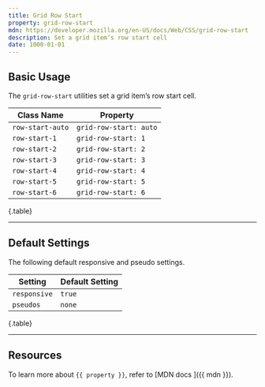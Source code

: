 ```yaml
---
title: Grid Row Start
property: grid-row-start
mdn: https://developer.mozilla.org/en-US/docs/Web/CSS/grid-row-start
description: Set a grid item’s row start cell
date: 1000-01-01
---
```


## Basic Usage

The `grid-row-start` utilities set a grid item’s row start cell.

| Class Name       | Property               |
| ---------------- | ---------------------- |
| `row-start-auto` | `grid-row-start: auto` |
| `row-start-1`    | `grid-row-start: 1`    |
| `row-start-2`    | `grid-row-start: 2`    |
| `row-start-3`    | `grid-row-start: 3`    |
| `row-start-4`    | `grid-row-start: 4`    |
| `row-start-5`    | `grid-row-start: 5`    |
| `row-start-6`    | `grid-row-start: 6`    |

{.table}

---

## Default Settings

The following default responsive and pseudo settings.

| Setting      | Default Setting |
| ------------ | --------------- |
| `responsive` | `true`          |
| `pseudos`    | `none`          |

{.table}

---

## Resources

To learn more about `{{ property }}`, refer to [MDN docs <i class="far fa-external-link ml-6"></i>]({{ mdn }}).
